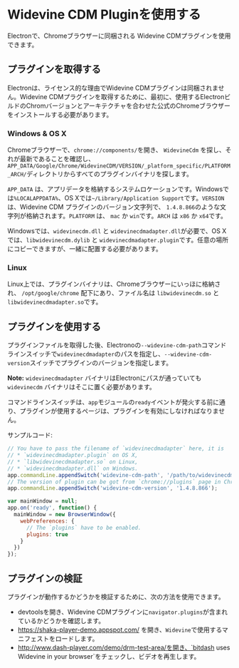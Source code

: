 # Widevine CDM Pluginを使用する

Electronで、Chromeブラウザーに同梱される Widevine CDMプラグインを使用できます。

## プラグインを取得する

Electronは、ライセンス的な理由でWidevine CDMプラグインは同梱されません。Widevine CDMプラグインを取得するために、最初に、使用するElectronビルドのChromバージョンとアーキテクチャを合わせた公式のChromeブラウザーをインストールする必要があります。

### Windows & OS X

Chromeブラウザーで、`chrome://components/`を開き、 `WidevineCdm` を探し、それが最新であることを確認し、`APP_DATA/Google/Chrome/WidevineCDM/VERSION/_platform_specific/PLATFORM_ARCH/`ディレクトリからすべてのプラグインバイナリを探します。

`APP_DATA` は、アプリデータを格納するシステムロケーションです。Windowsでは`%LOCALAPPDATA%`、OS Xでは`~/Library/Application Support`です。`VERSION` は、Widevine CDM プラグインのバージョン文字列で、 `1.4.8.866`のような文字列が格納されます。`PLATFORM` は、 `mac` か `win`です。`ARCH` は `x86` か `x64`です。

Windowsでは、`widevinecdm.dll` と `widevinecdmadapter.dll`が必要で、OS Xでは、`libwidevinecdm.dylib` と `widevinecdmadapter.plugin`です。任意の場所にコピーできますが、一緒に配置する必要があります。

### Linux

Linux上では、プラグインバイナリは、Chromeブラウザーにいっほに格納され、 `/opt/google/chrome` 配下にあり、ファイル名は `libwidevinecdm.so` と `libwidevinecdmadapter.so`です。

## プラグインを使用する

プラグインファイルを取得した後、Electronoの`--widevine-cdm-path`コマンドラインスイッチで`widevinecdmadapter`のパスを指定し、`--widevine-cdm-version`スイッチでプラグインのバージョンを指定します。

__Note:__ `widevinecdmadapter` バイナリはElectronにパスが通っていても`widevinecdm` バイナリはそこに置く必要があります。

コマンドラインスイッチは、`app`モジュールの`ready`イベントが発火する前に通り、プラグインが使用するページは、プラグインを有効にしなければなりません。

サンプルコード:

```javascript
// You have to pass the filename of `widevinecdmadapter` here, it is
// * `widevinecdmadapter.plugin` on OS X,
// * `libwidevinecdmadapter.so` on Linux,
// * `widevinecdmadapter.dll` on Windows.
app.commandLine.appendSwitch('widevine-cdm-path', '/path/to/widevinecdmadapter.plugin');
// The version of plugin can be got from `chrome://plugins` page in Chrome.
app.commandLine.appendSwitch('widevine-cdm-version', '1.4.8.866');

var mainWindow = null;
app.on('ready', function() {
  mainWindow = new BrowserWindow({
    webPreferences: {
      // The `plugins` have to be enabled.
      plugins: true
    }
  })
});
```

## プラグインの検証

プラグインが動作するかどうかを検証するために、次の方法を使用できます。

* devtoolsを開き、Widevine CDMプラグインに`navigator.plugins`が含まれているかどうかを確認します。
* https://shaka-player-demo.appspot.com/ を開き、`Widevine`で使用するマニフェストをロードします。
* http://www.dash-player.com/demo/drm-test-area/を開き、`bitdash uses Widevine in your browser`をチェックし、ビデオを再生します。
